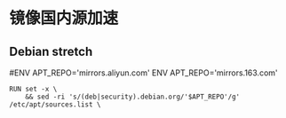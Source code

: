 # 镜像国内源加速
## Debian stretch
#ENV APT_REPO='mirrors.aliyun.com'
ENV APT_REPO='mirrors.163.com'


```
RUN set -x \
    && sed -ri 's/(deb|security).debian.org/'$APT_REPO'/g' /etc/apt/sources.list \
```